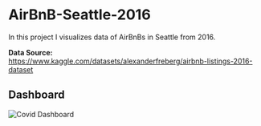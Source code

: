 # AirBnB-Seattle-2016
In this project I visualizes data of AirBnBs in Seattle from 2016.

**Data Source:**<br>
https://www.kaggle.com/datasets/alexanderfreberg/airbnb-listings-2016-dataset

## Dashboard
![Covid Dashboard](https://github.com/PatrykGadziomski/AirBnB-Seattle-2016-Data-Visualization-in-Tableau/blob/main/AirBnB-Seattle-2016-Dashboard.png?raw=true)
